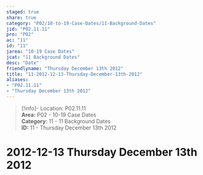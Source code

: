 ```yaml
---  
staged: true  
share: true  
category: "P02/10-to-19-Case-Dates/11-Background-Dates"  
jid: "P02.11.11"  
pro: "P02"  
ac: "11"  
id: "11"  
jarea: "10-19 Case Dates"  
jcat: "11 Background Dates"  
desc: "Date"  
friendlyname: "Thursday December 13th 2012"  
title: "11-2012-12-13-Thursday-December-13th-2012"  
aliases:   
- "P02.11.11"  
- "Thursday December 13th 2012"  
---  
```

>[!info]- Location: P02.11.11  
>**Area:** P02 - 10-19 Case Dates  
>**Category:** 11 - 11 Background Dates  
>**ID:** 11 - Thursday December 13th 2012  
  
# 2012-12-13 Thursday December 13th 2012  
